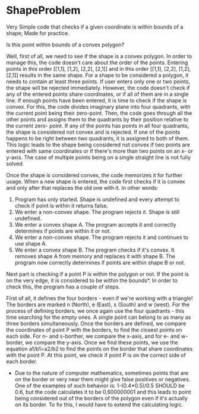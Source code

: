 # ShapeProblem
Very Simple code that checks if a given coordinate is within bounds of a shape; Made for practice.



  Is this point within bounds of a convex polygon?

  Well, first of all, we need to see if the shape is a convex polygon. In order to manage this, the code doesn't care about the order of the points.
Entering points in this order [[1,1], [1,2], [2,2], [2,1]] and in this order [[1,1], [2,2], [1,2], [2,1]] results in the same shape. For a shape to
be considered a polygon, it needs to contain at least three points. If user enters only one or two points, the shape will be rejected immediately.
However, the code doesn't check if any of the entered points share coordinates, or if all of them are in a single line. If enough points have been
entered, it is time to check if the shape is convex. For this, the code divides imaginary plane into four quadrants, with the current point being
their zero-point. Then, the code goes through all the other points and assigns them to the quadrants by their position relative to the current zero-
point. If any of the points has points in all four quadrants, the shape is considered not convex and is rejected. If one of the points happens to be
right between two quadrants, it is assigned to both of them. This logic leads to the shape being considered not convex if two points are entered with
same coordinates or if there's more than two points on an x- or y-axis. The case of multiple points being on a single straight line is not fully solved.

  Once the shape is considered convex, the code memorizes it for further usage. When a new shape is entered, the code first checks if it is convex and
only after that replaces the old one with it. In other words:

  1. Program has only started. Shape is undefined and every attempt to check if point is within it returns false.
  2. We enter a non-convex shape. The program rejects it. Shape is still undefined.
  3. We enter a convex shape A. The program accepts it and correctly determines if points are within it or not.
  4. We enter a non-convex shape. The program rejects it and continues to use shape A.
  5. We enter a convex shape B. The program checks if it's convex. It removes shape A from memory and replaces it with shape B. The program now correctly
  determines if points are within shape B or not.

  Next part is checking if a point P is within the polygon or not. If the point is on the very edge, it is considered to be within the bounds*. In order to
check this, the program has a couple of steps.

  First of all, it defines the four borders - even if we're working with a triangle! The borders are marked n (North), e (East), s (South) and w (west).
For the process of defining borders, we once again use the four quadrants - this time searching for the empty ones. A single point can belong to as many
as three borders simultaneously. Once the borders are defined, we compare the coordinates of point P with the borders, to find the closest points on each
side. For n- and s-borther, we compare the x-axis, and for e- and w-border, we compare the y-axis. Once we find these points, we use the equation
a1/b1=a2/b2 to find the points on the border that share coordinates with the point P. At this point, we check if point P is on the correct side of each
border.

* Due to the nature of computer mathematics, sometimes points that are on the border or very near them might give false positives or negatives. One of the
examples of such behavior is: 1-(0.4*0.5)/0.5 SHOULD be 0.6, but the code calculates it to be 0,600000001 and this leads to point being considered out of
the borders of the polygon even if it's actually on its border. To fix this, I would have to extend the calculating logic.
